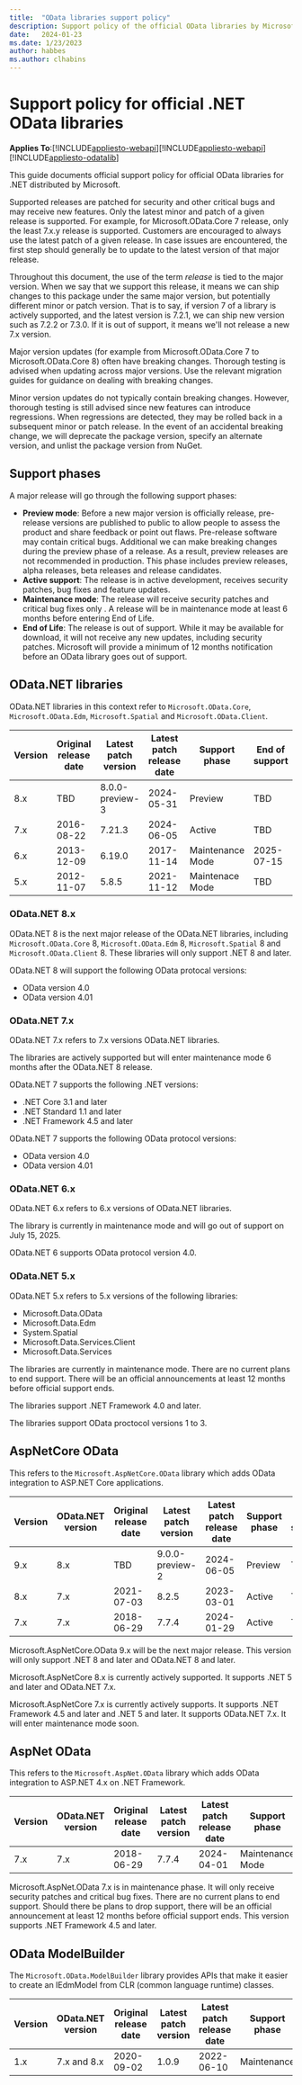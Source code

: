 ```yaml
---
title:  "OData libraries support policy"
description: Support policy of the official OData libraries by Microsoft.
date:   2024-01-23
ms.date: 1/23/2023
author: habbes
ms.author: clhabins
---
```


# Support policy for official .NET OData libraries

**Applies To**:[!INCLUDE[appliesto-webapi](../includes/appliesto-webapi-v8.md)][!INCLUDE[appliesto-webapi](../includes/appliesto-webapi-v7.md)][!INCLUDE[appliesto-odatalib](../includes/appliesto-odatalib-v7.md)]

This guide documents official support policy for official OData libraries for .NET distributed by Microsoft.

Supported releases are patched for security and other critical bugs and may receive new features. Only the latest minor and patch of a given release is supported. For example, for Microsoft.OData.Core 7 release, only the least 7.x.y release is supported. Customers are encouraged to always use the latest patch of a given release. In case issues are encountered, the first step should generally be to update to the latest version of that major release.

Throughout this document, the use of the term *release* is tied to the major version. When we say that we support this release, it means we can ship changes to this package under the same major version, but potentially different minor or patch version. That is to say, if version 7 of a library is actively supported, and the latest version is 7.2.1, we can ship new version such as 7.2.2 or 7.3.0. If it is out of support, it means we'll not release a new 7.x version.

Major version updates (for example from Microsoft.OData.Core 7 to Microsoft.OData.Core 8) often have breaking changes. Thorough testing is advised when updating across major versions. Use the relevant migration guides for guidance on dealing with breaking changes.

Minor version updates do not typically contain breaking changes. However, thorough testing is still advised since new features can introduce regressions. When regressions are detected, they may be rolled back in a subsequent minor or patch release. In the event of an accidental breaking change, we will deprecate the package version, specify an alternate version, and unlist the package version from NuGet.

## Support phases

A major release will go through the following support phases:

- **Preview mode**: Before a new major version is officially release, pre-release versions are published to public to allow people to assess the product and share feedback or point out flaws. Pre-release software may contain critical bugs. Additional we can make breaking changes during the preview phase of a release. As a result, preview releases are not recommended in production. This phase includes preview releases, alpha releases, beta releases and release candidates.
- **Active support**: The release is in active development, receives security patches, bug fixes and feature updates.
- **Maintenance mode**: The release will receive security patches and critical bug fixes only . A release will be in maintenance mode at least 6 months before entering End of Life.
- **End of Life**: The release is out of support. While it may be available for download, it will not receive any new updates, including security patches. Microsoft will provide a minimum of 12 months notification before an OData library goes out of support.

## OData.NET libraries

OData.NET libraries in this context refer to `Microsoft.OData.Core`, `Microsoft.OData.Edm`, `Microsoft.Spatial` and `Microsoft.OData.Client`.

| Version     | Original release date | Latest patch version  | Latest patch release date | Support phase | End of support |
| ------------|-----------------------|-----------------------|---------------------------|---------------|----------------|
| 8.x | TBD | 8.0.0-preview-3 | 2024-05-31 | Preview | TBD |
| 7.x | 2016-08-22 |7.21.3 |2024-06-05 | Active | TBD |
| 6.x | 2013-12-09 | 6.19.0 | 2017-11-14 | Maintenance Mode | 2025-07-15 |
| 5.x | 2012-11-07 | 5.8.5 | 2021-11-12 | Maintenace Mode | TBD |

### OData.NET 8.x

OData.NET 8 is the next major release of the OData.NET libraries, including `Microsoft.OData.Core` 8, `Microsoft.OData.Edm` 8, `Microsoft.Spatial` 8 and `Microsoft.OData.Client` 8.
These libraries will only support .NET 8 and later.

OData.NET 8 will support the following OData protocal versions:

- OData version 4.0
- OData version 4.01

### OData.NET 7.x

OData.NET 7.x refers to 7.x versions OData.NET libraries.

The libraries are actively supported but will enter maintenance mode 6 months after the OData.NET 8 release.

OData.NET 7 supports the following .NET versions:

- .NET Core 3.1 and later
- .NET Standard 1.1 and later
- .NET Framework 4.5 and later

OData.NET 7 supports the following OData protocol versions:

- OData version 4.0
- OData version 4.01

### OData.NET 6.x

OData.NET 6.x refers to 6.x versions of OData.NET libraries.

The library is currently in maintenance mode and will go out of support on July 15, 2025.

OData.NET 6 supports OData protocol version 4.0.

### OData.NET 5.x

OData.NET 5.x refers to 5.x versions of the following libraries:

- Microsoft.Data.OData
- Microsoft.Data.Edm
- System.Spatial
- Microsoft.Data.Services.Client
- Microsoft.Data.Services

The libraries are currently in maintenance mode. There are no current plans to end support. There will be an official announcements at least 12 months before official support ends.

The libraries support .NET Framework 4.0 and later.

The libraries support OData proctocol versions 1 to 3.

## AspNetCore OData

This refers to the `Microsoft.AspNetCore.OData`  library which adds OData integration to ASP.NET Core applications.

| Version     | OData.NET version | Original release date | Latest patch version  | Latest patch release date | Support phase | End of support |
| ------------|-------------------|-----------------------|-----------------------|---------------------------|---------------|----------------|
| 9.x | 8.x | TBD | 9.0.0-preview-2| 2024-06-05 | Preview | TBD |
| 8.x | 7.x | 2021-07-03 | 8.2.5 |2023-03-01 | Active | TBD |
| 7.x | 7.x | 2018-06-29 | 7.7.4 | 2024-01-29 | Active | TBD |

Microsoft.AspNetCore.OData 9.x will be the next major release. This version will only support .NET 8 and later and OData.NET 8 and later.

Microsoft.AspNetCore 8.x is currently actively supported. It supports .NET 5 and later and OData.NET 7.x.

Microsoft.AspNetCore 7.x is currently actively supports. It supports .NET Framework 4.5 and later and .NET 5 and later. It supports OData.NET 7.x. It will enter maintenance mode soon.

## AspNet OData

This refers to the `Microsoft.AspNet.OData` library which adds OData integration to ASP.NET 4.x on .NET Framework.

| Version     | OData.NET version | Original release date | Latest patch version  | Latest patch release date | Support phase | End of support |
| ------------|-------------------|-----------------------|-----------------------|---------------------------|---------------|----------------|
| 7.x | 7.x | 2018-06-29 | 7.7.4 | 2024-04-01 | Maintenance Mode | TBD |

Microsoft.AspNet.OData 7.x is in maintenance phase. It will only receive security patches and critical bug fixes. There are no current plans to end support. Should there be plans to drop support, there will be an official announcement at least 12 months before official support ends. This version supports .NET Framework 4.5 and later.

## OData ModelBuilder

The `Microsoft.OData.ModelBuilder` library provides APIs that make it easier to create an IEdmModel from CLR (common language runtime) classes.

| Version     | OData.NET version | Original release date | Latest patch version  | Latest patch release date | Support phase | End of support |
| ------------|-------------------|-----------------------|-----------------------|---------------------------|---------------|----------------|
| 1.x | 7.x and 8.x | 2020-09-02 | 1.0.9 | 2022-06-10 | Maintenance | 2025-06-27 |
